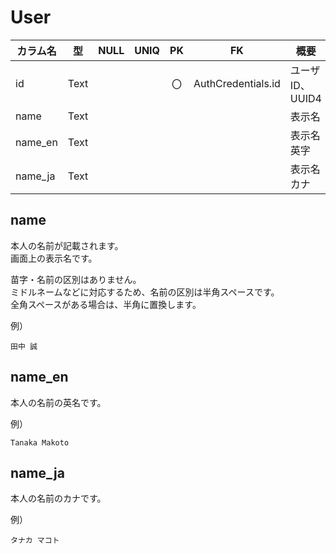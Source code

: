 # User

| カラム名          | 型    | NULL | UNIQ | PK  | FK                 | 概要 |
|-------------------|-------|:----:|:----:|:---:|:------------------:|------|
| id                | Text  |      |      | 〇  | AuthCredentials.id | ユーザID、UUID4 |
| name              | Text  |      |      |     |                    | 表示名       |
| name_en           | Text  |      |      |     |                    | 表示名英字   |
| name_ja           | Text  |      |      |     |                    | 表示名カナ   |

## name
 
本人の名前が記載されます。  
画面上の表示名です。

苗字・名前の区別はありません。  
ミドルネームなどに対応するため、名前の区別は半角スペースです。  
全角スペースがある場合は、半角に置換します。

例）

    田中 誠

## name_en

本人の名前の英名です。

例）

    Tanaka Makoto

## name_ja

本人の名前のカナです。

例）

    タナカ マコト
